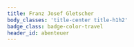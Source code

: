 ```yaml
---
title: Franz Josef Gletscher
body_classes: 'title-center title-h1h2'
badge_class: badge-color-travel
header_id: abenteuer
---
```


